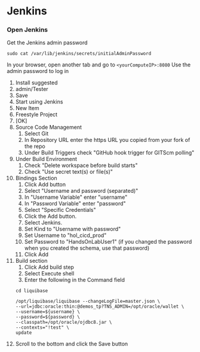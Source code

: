 # Jenkins
### Open Jenkins
Get the Jenkins admin password
```
sudo cat /var/lib/jenkins/secrets/initialAdminPassword
```

In your browser, open another tab and go to ```<yourComputeIP>:8080```
Use the admin password to log in

1. Install suggested
1. admin/Tester
1. Save
1. Start using Jenkins
1. New Item
1. Freestyle Project
1. [OK]
1. Source Code Management
    1. Select Git
    1. In Repository URL enter the https URL you copied from your fork of the repo
    1. Under Build Triggers check "GitHub hook trigger for GITScm polling"
1. Under Build Environment 
    1. Check "Delete workspace before build starts"
    1. Check "Use secret text(s) or file(s)"
1. Bindings Section
    1. Click Add button
    1. Select "Username and password (separated)"
    1. In "Username Variable" enter "username"
    1. In "Password Variable" enter "password"
    1. Select "Specific Credentials"
    1. Click the Add button.
    1. Select Jenkins.
    1. Set Kind to "Username with password"
    1. Set Username to "hol_cicd_prod"
    1. Set Password to "HandsOnLabUser1" (if you changed the password when you created the schema, use that password)
    1. Click Add
1. Build section
    1. Click Add build step
    1. Select Execute shell
    1. Enter the following in the Command field
    ```
    cd liquibase

    /opt/liquibase/liquibase --changeLogFile=master.json \
    --url=jdbc:oracle:thin:@demos_tp?TNS_ADMIN=/opt/oracle/wallet \
    --username=${username} \
    --password=${password} \
    --classpath=/opt/oracle/ojdbc8.jar \
    --contexts="!test" \
    update
    ```
1. Scroll to the bottom and click the Save button
